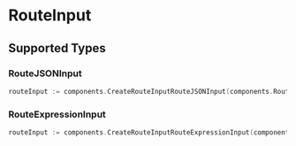 # RouteInput


## Supported Types

### RouteJSONInput

```go
routeInput := components.CreateRouteInputRouteJSONInput(components.RouteJSONInput{/* values here */})
```

### RouteExpressionInput

```go
routeInput := components.CreateRouteInputRouteExpressionInput(components.RouteExpressionInput{/* values here */})
```

